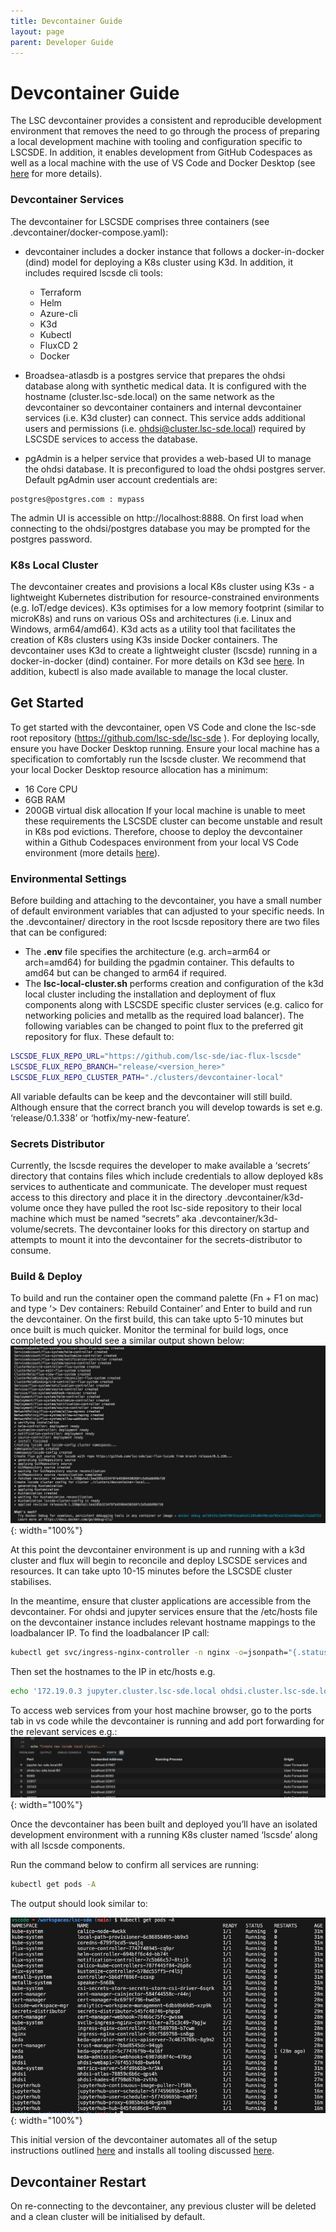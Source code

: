 ```yaml
---
title: Devcontainer Guide
layout: page
parent: Developer Guide
---
```

# Devcontainer Guide
The LSC devcontainer provides a consistent and reproducible development environment that removes the need to go through the process of preparing a local development machine with tooling and configuration specific to LSCSDE. In addition, it enables development from GitHub Codespaces as well as a local machine with the use of VS Code and Docker Desktop (see [here](https://code.visualstudio.com/docs/devcontainers/containers) for more details).

### Devcontainer Services
The devcontainer for LSCSDE comprises three containers (see .devcontainer/docker-compose.yaml):
- devcontainer includes a docker instance that follows a docker-in-docker (dind) model for deploying a K8s cluster using K3d. In addition, it includes required lscsde cli tools:
    - Terraform
    - Helm
    - Azure-cli
    - K3d
    - Kubectl
    - FluxCD 2
    - Docker

- Broadsea-atlasdb is a postgres service that prepares the ohdsi database along with synthetic medical data. It is configured with the hostname (cluster.lsc-sde.local) on the same network as the devcontainer so devcontainer containers and internal devcontainer services (i.e. K3d cluster) can connect. This service adds additional users and permissions (i.e. ohdsi@cluster.lsc-sde.local) required by LSCSDE services to access the database. 
- pgAdmin is a helper service that provides a web-based UI to manage the ohdsi database. It is preconfigured to load the ohdsi postgres server. Default pgAdmin user account credentials are:

```
postgres@postgres.com : mypass 
```

The admin UI is accessible on http://localhost:8888. On first load when connecting to the ohdsi/postgres database you may be prompted for the postgres password.

### K8s Local Cluster
The devcontainer creates and provisions a local K8s cluster using K3s - a lightweight Kubernetes distribution for resource-constrained environments (e.g.  IoT/edge devices). K3s optimises for a low memory footprint (similar to microK8s) and runs on various OSs and architectures (i.e. Linux and Windows, arm64/amd64). K3d acts as a utility tool that facilitates the creation of K8s clusters using K3s inside Docker containers. The devcontainer uses K3d to create a lightweight cluster (lscsde) running in a docker-in-docker (dind) container. For more details on K3d see [here](https://k3d.io/v5.6.3/). In addition, kubectl is also made available to manage the local cluster.


## Get Started
To get started with the devcontainer, open VS Code and clone the lsc-sde root repository (https://github.com/lsc-sde/lsc-sde ). For deploying locally, ensure you have Docker Desktop running. Ensure your local machine has a specification to comfortably run the lscsde cluster. We recommend that your local Docker Desktop resource allocation has a minimum:
- 16 Core CPU
- 6GB RAM
- 200GB virtual disk allocation
If your local machine is unable to meet these requirements the LSCSDE cluster can become unstable and result in K8s pod evictions. Therefore, choose to deploy the devcontainer within a Github Codespaces environment from your local VS Code environment (more details [here](https://docs.github.com/en/codespaces/developing-in-a-codespace/using-github-codespaces-in-visual-studio-code)).

### Environmental Settings
Before building and attaching to the devcontainer, you have a small number of default environment variables that can adjusted to your specific needs.
In the .devcontainer/ directory in the root lscsde repository there are two files that can be configured:
- The **.env** file specifies the architecture (e.g.  arch=arm64 or arch=amd64) for building the pgadmin container. This defaults to amd64 but can be changed to arm64 if required.
- The **lsc-local-cluster.sh** performs creation and configuration of the k3d local cluster including the installation and deployment of flux components along with LSCSDE specific cluster services (e.g. calico for networking policies and metallb as the required load balancer). The following variables can be changed to point flux to the preferred git repository for flux. These default to:

```bash
LSCSDE_FLUX_REPO_URL="https://github.com/lsc-sde/iac-flux-lscsde"
LSCSDE_FLUX_REPO_BRANCH="release/<version_here>"
LSCSDE_FLUX_REPO_CLUSTER_PATH="./clusters/devcontainer-local"
```

All variable defaults can be keep and the devcontainer will still build. Although ensure that the correct branch you will develop towards is set e.g. ‘release/0.1.338’ or  ‘hotfix/my-new-feature’.

### Secrets Distributor
Currently, the lscsde requires the developer to make available a ‘secrets’ directory that contains files which include credentials to allow deployed k8s services to authenticate and communicate. The developer must request access to this directory and place it in the directory .devcontainer/k3d-volume once they have pulled the root lsc-side repository to their local machine which must be named “secrets” aka .devcontainer/k3d-volume/secrets. The devcontainer looks for this directory on startup and attempts to mount it into the devcontainer for the secrets-distributor to consume.

### Build & Deploy
To build and run the container open the command palette (Fn + F1 on mac) and type ‘> Dev containers: Rebuild Container’ and Enter to build and run the devcontainer. On the first build, this can take upto 5-10 minutes but once built is much quicker. Monitor the terminal for build logs, once completed you should see a similar output shown below:
![Decontainer log](img/cluster-log-complete.png){: width="100%"}

At this point the devcontainer environment is up and running with a k3d cluster and flux will begin to reconcile and deploy LSCSDE services and resources. It can take upto 10-15 minutes before the LSCSDE cluster stabilises.

In the meantime, ensure that cluster applications are accessible from the devcontainer. For ohdsi and jupyter services ensure that the /etc/hosts file on the devcontainer instance includes relevant hostname mappings to the loadbalancer IP. To find the loadbalancer IP call:

```bash
kubectl get svc/ingress-nginx-controller -n nginx -o=jsonpath="{.status.loadBalancer.ingress[0].ip}"
```
Then set the hostnames to the IP in etc/hosts e.g. 

```bash
echo '172.19.0.3 jupyter.cluster.lsc-sde.local ohdsi.cluster.lsc-sde.local' >> /etc/hosts
```

To access web services from your host machine browser, go to the ports tab in vs code while the devcontainer is running and add port forwarding for the relevant services e.g.:
![VS Code port forwarding](img/port-forwarding.png){: width="100%"}

Once the devcontainer has been built and deployed you’ll have an isolated development environment with a running K8s cluster named ‘lscsde’ along with all lscsde components.

Run the command below to confirm all services are running:
```bash
kubectl get pods -A
```
The output should look similar to:

![LSCSDE K8s pods](img/k8s-pods.png){: width="100%"}

This initial version of the devcontainer automates all of the setup instructions outlined [here](./New-Environment.md) and installs all tooling discussed [here](../../Developers.md).

## Devcontainer Restart
On re-connecting to the devcontainer, any previous cluster will be deleted and a clean cluster will be initialised by default.
